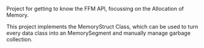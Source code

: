 Project for getting to know the FFM API, focussing on the Allocation of Memory.

This project implements the MemoryStruct Class, which can be used to turn every data class into an MemorySegment and manually manage garbage collection.
